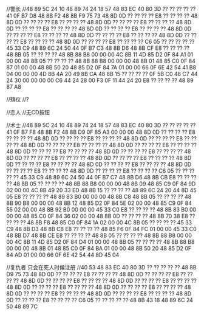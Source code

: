 ﻿//警长
//48 89 5C 24 10 48 89 74 24 18 57 48 83 EC 40 80 3D ?? ?? ?? ?? ?? 41 0F B7 D8 48 8B F2 48 8B F9 75 73 48 8D 0D ?? ?? ?? ?? E8 ?? ?? ?? ?? 48 8D 0D ?? ?? ?? ?? E8 ?? ?? ?? ?? 48 8D 0D ?? ?? ?? ?? E8 ?? ?? ?? ?? 48 8D 0D ?? ?? ?? ?? E8 ?? ?? ?? ?? 48 8D 0D ?? ?? ?? ?? E8 ?? ?? ?? ?? 48 8D 0D ?? ?? ?? ?? E8 ?? ?? ?? ?? 48 8D 0D ?? ?? ?? ?? E8 ?? ?? ?? ?? 48 8D 0D ?? ?? ?? ?? E8 ?? ?? ?? ?? 48 8D 0D ?? ?? ?? ?? E8 ?? ?? ?? ?? C6 05 ?? ?? ?? ?? ?? 45 33 C9 48 89 6C 24 50 44 0F B7 C3 48 8B D6 48 8B CF E8 ?? ?? ?? ?? 48 8B 05 ?? ?? ?? ?? 48 8B 88 B8 00 00 00 4C 8B 11 4D 85 D2 0F 84 A1 01 00 00 48 8B 05 ?? ?? ?? ?? 48 8B 88 B8 00 00 00 48 8B 01 48 85 C0 0F 84 87 01 00 00 48 8B 50 20 48 85 D2 0F 84 7A 01 00 00 66 0F 6E 42 54 41 B8 04 00 00 00 4D 8B 4A 20 49 8B CA 48 8B 15 ?? ?? ?? ?? 0F 5B C0 48 C7 44 24 30 00 00 00 00 C6 44 24 28 00 F3 0F 11 44 24 20 E8 ?? ?? ?? ?? 48 89 87 A8

//殡仪
//?

//恋人
//无CD按钮

//术士
//48 89 5C 24 10 48 89 74 24 18 57 48 83 EC 40 80 3D ?? ?? ?? ?? ?? 41 0F B7 F8 48 8B F2 48 8B D9 0F 85 A3 00 00 00 48 8D 0D ?? ?? ?? ?? E8 ?? ?? ?? ?? 48 8D 0D ?? ?? ?? ?? E8 ?? ?? ?? ?? 48 8D 0D ?? ?? ?? ?? E8 ?? ?? ?? ?? 48 8D 0D ?? ?? ?? ?? E8 ?? ?? ?? ?? 48 8D 0D ?? ?? ?? ?? E8 ?? ?? ?? ?? 48 8D 0D ?? ?? ?? ?? E8 ?? ?? ?? ?? 48 8D 0D ?? ?? ?? ?? E8 ?? ?? ?? ?? 48 8D 0D ?? ?? ?? ?? E8 ?? ?? ?? ?? 48 8D 0D ?? ?? ?? ?? E8 ?? ?? ?? ?? 48 8D 0D ?? ?? ?? ?? E8 ?? ?? ?? ?? 48 8D 0D ?? ?? ?? ?? E8 ?? ?? ?? ?? 48 8D 0D ?? ?? ?? ?? E8 ?? ?? ?? ?? 48 8D 0D ?? ?? ?? ?? E8 ?? ?? ?? ?? C6 05 ?? ?? ?? ?? ?? 45 33 C9 48 89 6C 24 50 44 0F B7 C7 48 8B D6 48 8B CB E8 ?? ?? ?? ?? 48 8B 05 ?? ?? ?? ?? 48 8B 88 B8 00 00 00 48 8B 09 48 85 C9 0F 84 9D 02 00 00 4C 8B 49 20 33 ED 48 8B 15 ?? ?? ?? ?? 48 89 6C 24 20 44 8D 45 05 E8 ?? ?? ?? ?? 48 89 83 B0 00 00 00 48 8B C8 48 8B 05 ?? ?? ?? ?? 48 8B 90 B8 00 00 00 48 8B 12 48 85 D2 0F 84 5E 02 00 00 48 85 C9 0F 84 55 02 00 00 48 8B 92 B0 00 00 00 45 33 C0 E8 ?? ?? ?? ?? 48 8B 83 B0 00 00 00 48 85 C0 0F 84 36 02 00 00 48 8B 0D ?? ?? ?? ?? 48 8B 70 38 E8 ?? ?? ?? ?? 48 8B F8 48 85 C0 0F 84 1A 02 00 00 4C 8B 05 ?? ?? ?? ?? 45 33 C9 48 8B D3 48 8B C8 E8 ?? ?? ?? ?? 48 85 F6 0F 84 FC 01 00 00 45 33 C0 48 8B D7 48 8B CE E8 ?? ?? ?? ?? 48 8B 05 ?? ?? ?? ?? 48 8B 88 B8 00 00 00 4C 8B 11 4D 85 D2 0F 84 D4 01 00 00 48 8B 05 ?? ?? ?? ?? 48 8B 88 B8 00 00 00 48 8B 01 48 85 C0 0F 84 BA 01 00 00 48 8B 50 20 48 85 D2 0F 84 AD 01 00 00 66 0F 6E 42 54 44 8D 45 04

//复仇者 只会在死人时候注册
//40 53 48 83 EC 40 80 3D ?? ?? ?? ?? ?? 48 8B D9 75 73 48 8D 0D ?? ?? ?? ?? E8 ?? ?? ?? ?? 48 8D 0D ?? ?? ?? ?? E8 ?? ?? ?? ?? 48 8D 0D ?? ?? ?? ?? E8 ?? ?? ?? ?? 48 8D 0D ?? ?? ?? ?? E8 ?? ?? ?? ?? 48 8D 0D ?? ?? ?? ?? E8 ?? ?? ?? ?? 48 8D 0D ?? ?? ?? ?? E8 ?? ?? ?? ?? 48 8D 0D ?? ?? ?? ?? E8 ?? ?? ?? ?? 48 8D 0D ?? ?? ?? ?? E8 ?? ?? ?? ?? 48 8D 0D ?? ?? ?? ?? E8 ?? ?? ?? ?? C6 05 ?? ?? ?? ?? ?? 48 8B 43 18 48 89 6C 24 50 48 89 7C
